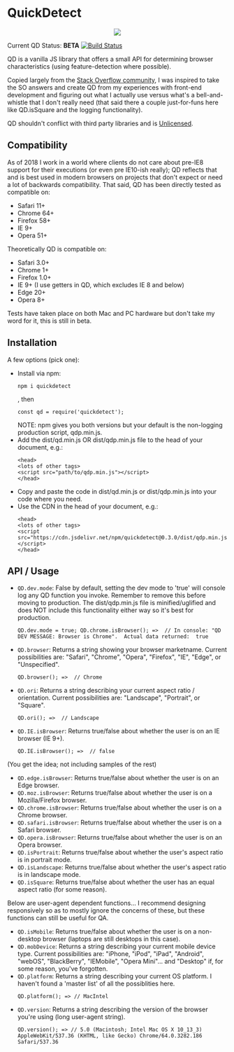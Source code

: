 # QuickDetect

<p align="center">
	<img src="https://image.ibb.co/dL6xkx/qd_mascot.png">
</p>

Current QD Status: **BETA** [![Build Status](https://travis-ci.org/paul-HPA/quickdetect.svg?branch=master)](https://travis-ci.org/paul-HPA/quickdetect)

QD is a vanilla JS library that offers a small API for determining browser characteristics (using feature-detection where possible). 

Copied largely from the [Stack Overflow community](https://stackoverflow.com/questions/9847580/how-to-detect-safari-chrome-ie-firefox-and-opera-browser), I was inspired to take the SO answers and create QD from my experiences with front-end development and figuring out what I actually use versus what's a bell-and-whistle that I don't really need (that said there a couple just-for-funs here like QD.isSquare and the logging functionality). 

QD shouldn't conflict with third party libraries and is [Unlicensed](http://unlicense.org/).

## Compatibility

As of 2018 I work in a world where clients do not care about pre-IE8 support for their executions (or even pre IE10-ish really); QD reflects that and is best used in modern browsers on projects that don't expect or need a lot of backwards compatibility. That said, QD has been directly tested as compatible on:

*   Safari 11+
*   Chrome 64+
*   Firefox 58+
*   IE 9+
*   Opera 51+

Theoretically QD is compatible on:

*   Safari 3.0+
*   Chrome 1+
*   Firefox 1.0+
*   IE 9+ (I use getters in QD, which excludes IE 8 and below)
*   Edge 20+
*   Opera 8+

Tests have taken place on both Mac and PC hardware but don't take my word for it, this is still in beta.

## Installation

A few options (pick one):

*   Install via npm: <pre>`npm i quickdetect`</pre>, then <pre>`const qd = require('quickdetect');`</pre> NOTE: npm gives you both versions but your default is the non-logging production script, qdp.min.js. 
*   Add the dist/qd.min.js OR dist/qdp.min.js file to the head of your document, e.g.: <pre>`<head>`<br />`<lots of other tags>`<br />`<script src="path/to/qdp.min.js"></script>`<br />`</head>`</pre>
*   Copy and paste the code in dist/qd.min.js or dist/qdp.min.js into your code where you need.
*   Use the CDN in the head of your document, e.g.: <pre>`<head>`<br />`<lots of other tags>`<br />`<script src="https://cdn.jsdelivr.net/npm/quickdetect@0.3.0/dist/qdp.min.js"></script>`<br />`</head>`</pre>

## API / Usage


*   `QD.dev.mode`: False by default, setting the dev mode to 'true' will console log any QD function you invoke. Remember to remove this before moving to production. The dist/qdp.min.js file is minified/uglified and does NOT include this functionality either way so it's best for production. <pre>`QD.dev.mode = true;
  QD.chrome.isBrowser(); =>  // In console: "QD DEV MESSAGE: Browser is Chrome".  Actual data returned:  true`</pre>
*   `QD.browser`: Returns a string showing your browser marketname. Current possibilities are: "Safari", "Chrome", "Opera", "Firefox", "IE", "Edge", or "Unspecified".<pre>`QD.browser(); =>  // Chrome`</pre>
*   `QD.ori`: Returns a string describing your current aspect ratio / orientation. Current possibilities are: "Landscape", "Portrait", or "Square".<pre>`QD.ori(); =>  // Landscape`</pre>
*   `QD.IE.isBrowser`: Returns true/false about whether the user is on an IE browser (IE 9+).<pre>`QD.IE.isBrowser(); =>  // false`</pre>

(You get the idea; not including samples of the rest)
*   `QD.edge.isBrowser`: Returns true/false about whether the user is on an Edge browser.
*   `QD.moz.isBrowser`: Returns true/false about whether the user is on a Mozilla/Firefox browser.
*   `QD.chrome.isBrowser`: Returns true/false about whether the user is on a Chrome browser.
*   `QD.safari.isBrowser`: Returns true/false about whether the user is on a Safari browser.
*   `QD.opera.isBrowser`: Returns true/false about whether the user is on an Opera browser.
*   `QD.isPortrait`: Returns true/false about whether the user's aspect ratio is in portrait mode.
*   `QD.isLandscape`: Returns true/false about whether the user's aspect ratio is in landscape mode.
*   `QD.isSquare`: Returns true/false about whether the user has an equal aspect ratio (for some reason).

Below are user-agent dependent functions... I recommend designing responsively so as to mostly ignore the concerns of these, but these functions can still be useful for QA. 
*   `QD.isMobile`: Returns true/false about whether the user is on a non-desktop browser (laptops are still desktops in this case).
* 	`QD.mobDevice`: Returns a string describing your current mobile device type. Current possibilities are: "iPhone, "iPod", "iPad", "Android", "webOS", "BlackBerry", "IEMobile", "Opera Mini"... and "Desktop" if, for some reason, you've forgotten.
* 	`QD.platform`: Returns a string describing your current OS platform. I haven't found a 'master list' of all the possiblities here.<pre>`QD.platform(); => // MacIntel`</pre>
* 	`QD.version`: Returns a string describing the version of the browser you're using (long user-agent string).<pre>`QD.version(); => // 5.0 (Macintosh; Intel Mac OS X 10_13_3) AppleWebKit/537.36 (KHTML, like Gecko) Chrome/64.0.3282.186 Safari/537.36`</pre>
